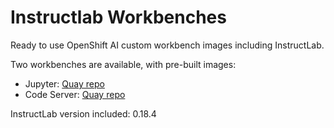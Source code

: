 # Instructlab Workbenches

Ready to use OpenShift AI custom workbench images including InstructLab.

Two workbenches are available, with pre-built images:

- Jupyter: [Quay repo](https://quay.io/repository/rh-aiservices-bu/instructlab-workbench-jupyter-cuda)
- Code Server: [Quay repo](https://quay.io/repository/rh-aiservices-bu/instructlab-workbench-code-server-cuda)

InstructLab version included: 0.18.4